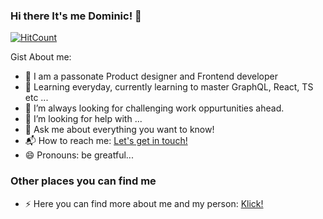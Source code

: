 ### Hi there It's me Dominic! 👋

[![HitCount](http://hits.dwyl.com/felbeeey/felbeeey.svg)](http://hits.dwyl.com/felbeeey/felbeeey)

Gist About me:

- 🎤 I am a passonate Product designer and Frontend developer
- 🌱 Learning everyday, currently learning to master GraphQL, React, TS etc ...
- 🌋 I’m always looking for challenging work oppurtunities ahead.
- 🤔 I’m looking for help with ...
- 💬 Ask me about everything you want to know!
- 📬 How to reach me: <a href="mailto:felbeeey@gmx.net">Let's get in touch!</a>
- 😄 Pronouns: be greatful...

### Other places you can find me 

- ⚡ Here you can find more about me and my person: <a href="https://linktr.ee/felbeeey">Klick!</a>
